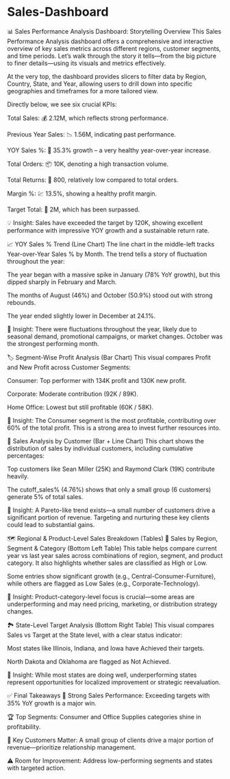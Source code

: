# Sales-Dashboard

📊 Sales Performance Analysis Dashboard: Storytelling Overview
This Sales Performance Analysis dashboard offers a comprehensive and interactive overview of key sales metrics across different regions, customer segments, and time periods. Let’s walk through the story it tells—from the big picture to finer details—using its visuals and metrics effectively.

At the very top, the dashboard provides slicers to filter data by Region, Country, State, and Year, allowing users to drill down into specific geographies and timeframes for a more tailored view.

Directly below, we see six crucial KPIs:

Total Sales: 💰 2.12M, which reflects strong performance.

Previous Year Sales: 📉 1.56M, indicating past performance.

YOY Sales %: 🚀 35.3% growth – a very healthy year-over-year increase.

Total Orders: 📦 10K, denoting a high transaction volume.

Total Returns: 🔁 800, relatively low compared to total orders.

Margin %: 💹 13.5%, showing a healthy profit margin.

Target Total: 🎯 2M, which has been surpassed.

💡 Insight: Sales have exceeded the target by 120K, showing excellent performance with impressive YOY growth and a sustainable return rate.

📈 YOY Sales % Trend (Line Chart)
The line chart in the middle-left tracks Year-over-Year Sales % by Month. The trend tells a story of fluctuation throughout the year:

The year began with a massive spike in January (78% YoY growth), but this dipped sharply in February and March.

The months of August (46%) and October (50.9%) stood out with strong rebounds.

The year ended slightly lower in December at 24.1%.

📌 Insight: There were fluctuations throughout the year, likely due to seasonal demand, promotional campaigns, or market changes. October was the strongest performing month.

🏷️ Segment-Wise Profit Analysis (Bar Chart)
This visual compares Profit and New Profit across Customer Segments:

Consumer: Top performer with 134K profit and 130K new profit.

Corporate: Moderate contribution (92K / 89K).

Home Office: Lowest but still profitable (60K / 58K).

📌 Insight: The Consumer segment is the most profitable, contributing over 60% of the total profit. This is a strong area to invest further resources into.

🧾 Sales Analysis by Customer (Bar + Line Chart)
This chart shows the distribution of sales by individual customers, including cumulative percentages:

Top customers like Sean Miller (25K) and Raymond Clark (19K) contribute heavily.

The cutoff_sales% (4.76%) shows that only a small group (6 customers) generate 5% of total sales.

📌 Insight: A Pareto-like trend exists—a small number of customers drive a significant portion of revenue. Targeting and nurturing these key clients could lead to substantial gains.

🗺️ Regional & Product-Level Sales Breakdown (Tables)
📍 Sales by Region, Segment & Category (Bottom Left Table)
This table helps compare current year vs last year sales across combinations of region, segment, and product category. It also highlights whether sales are classified as High or Low.

Some entries show significant growth (e.g., Central-Consumer-Furniture), while others are flagged as Low Sales (e.g., Corporate-Technology).

📌 Insight: Product-category-level focus is crucial—some areas are underperforming and may need pricing, marketing, or distribution strategy changes.

🏞️ State-Level Target Analysis (Bottom Right Table)
This visual compares Sales vs Target at the State level, with a clear status indicator:

Most states like Illinois, Indiana, and Iowa have Achieved their targets.

North Dakota and Oklahoma are flagged as Not Achieved.

📌 Insight: While most states are doing well, underperforming states represent opportunities for localized improvement or strategic reevaluation.

✅ Final Takeaways
🚀 Strong Sales Performance: Exceeding targets with 35% YoY growth is a major win.

🏆 Top Segments: Consumer and Office Supplies categories shine in profitability.

🎯 Key Customers Matter: A small group of clients drive a major portion of revenue—prioritize relationship management.

⚠️ Room for Improvement: Address low-performing segments and states with targeted action.
